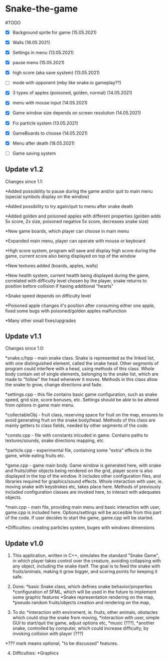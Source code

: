 # Snake-the-game

#TODO

- [X] Background sprite for game    (15.05.2021)

- [X] Walls   (16.05.2021)

- [X] Settings in menu      (13.05.2021)

- [X] pause menu     (15.05.2021)

- [X] high score (aka save system) (13.05.2021)

- [ ] mode with opponent (mby like snake.io gameplay??)

- [X] 3 types of apples (poisoned, golden, normal)    (14.05.2021)
  
- [X] menu with mouse input     (14.05.2021)

- [X] Game window size depends on screen resolution (14.05.2021)

- [X] Fix particle system  (13.05.2021)

- [X] GameBoards to choose  (14.05.2021)

- [X] Menu after death   (18.05.2021)

- [ ] Game saving system

## Update v1.2 ##

Changes since 1.1:

*Added possobility to pause during the game and/or quit to main menu (special symbols display on the window)

*Added possibility to try again/quit to menu after snake death

*Added golden and poisoned apples with different properties (golden adds 5x score, 2x size, poisoned negative 5x score, decreases snake size)

*New game boards, which player can choose in main menu

*Expanded main menu, player can operate with mouse or keyboard

*High score system, program will save and display high score during the game, current score also being displayed on top of the window

*New textures added (boards, apples, walls)

*New health system, current health being displayed during the game, correlated with difficulty level chosen by the player, snake returns to position before collision if having additional "hearts"

*Snake speed depends on difficulty level

*Poisoned apple changes it's position after consuming either one apple, fixed some bugs with poisoned/golden apples malfunction

*Many other small fixes/upgrades

## Update v1.1 ##

Changes since 1.0:

*snake.c/hpp - main snake class. Snake is represented as the linked list, with one distinguished element, called the snake head. Other segments of program could interfere with a head, using methods of this class. Whole body contain set of single elements, belonging to the snake list, which are made to "follow" the head whenever it moves. Methods in this class allow the snake to grow, change directions and fade.

*settings.cpp - this file contains basic game configuration, such as snake speed, grid size, score bonuses, etc. Settings should be able to be altered from options in game main menu.

*collectableObj - fruit class, reserving space for fruit on the map, ensures to avoid generating fruit on the snake body/head. Methods of this class are mainly getters to class fields, needed by other segments of the code.

*consts.cpp - file with constants inlcuded in game. Contains paths to textures/sounds, snake directions mapping, etc.

*particle.cpp - experimental file, containing some "extra" effects in the game, while eating fruits etc. 

*game.cpp - game main body. Game window is generated here, with snake and fruits/other objects being rendered on the grid, player score is also displayed in the top of the window. It includes other configuration files, and libraries required for graphics/sound effects. Whole interaction with user, ie. moving snake with keystrokes etc, takes place here. Methods of previously included configuration classes are invoked here, to interact with adequates objects.

*main.cpp - main file, providing main menu and basic interaction with user, game.cpp is included here. Options/settings will be accesible from this part of the code. If user decides to start the game, game.cpp will be started.

*Difficulties: creating particles system, buges with windows dimensions

## Update v1.0 ##

1. This application, written in C++, simulates the standard "Snake Game", in which player takes control over the creature, avoiding collapsing with any object, including the snake itself. The goal is to feed the snake with fruits/animals, making it grow bigger, and scoring points for keeping it safe.

2. Done: 
*basic Snake class, which defines snake behavior/properties
*configuration of SFML, which will be used in the future to implement some graphic features
*Snake representation rendering on the map,
*pseudo random fruits/objects creation and rendering on the map,

3. To do:
*interaction with enviroment, ie. fruits, other animals, obstacles which could stop the snake from moving,
*interaction with user, simple GUI to start/quit the game, adjust options etc,
*music (???),
*another snake, controlled by computer, which could increase difficulty, by invoking collision with player (???)

*??? mark means optional, "to be discussed" features.

4. Difficulties:
*Graphics






